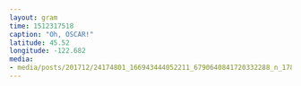 ```yaml
---
layout: gram
time: 1512317518
caption: "Oh, OSCAR!"
latitude: 45.52
longitude: -122.682
media:
- media/posts/201712/24174801_166943444052211_6790640841720332288_n_17886696988133553.jpg
---
```

